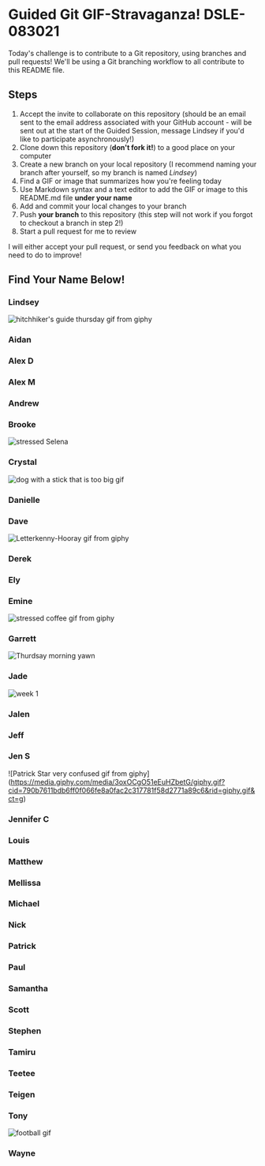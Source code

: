 # Guided Git GIF-Stravaganza! DSLE-083021

Today's challenge is to contribute to a Git repository, using branches and pull requests! We'll be using a Git branching workflow to all contribute to this README file.

## Steps

1. Accept the invite to collaborate on this repository (should be an email sent to the email address associated with your GitHub account - will be sent out at the start of the Guided Session, message Lindsey if you'd like to participate asynchronously!)
2. Clone down this repository (**don't fork it!**) to a good place on your computer
3. Create a new branch on your local repository (I recommend naming your branch after yourself, so my branch is named *Lindsey*)
4. Find a GIF or image that summarizes how you're feeling today
5. Use Markdown syntax and a text editor to add the GIF or image to this README.md file **under your name**
6. Add and commit your local changes to your branch
7. Push **your branch** to this repository (this step will not work if you forgot to checkout a branch in step 2!)
8. Start a pull request for me to review

I will either accept your pull request, or send you feedback on what you need to do to improve!

## Find Your Name Below!

### Lindsey

![hitchhiker's guide thursday gif from giphy](https://media.giphy.com/media/Pjr0NCGk4WMQPQtg0C/giphy-downsized-large.gif?cid=ecf05e47ozxd6qpf3lzc6yd7yfvtext7612hkdvg2ul3y110&rid=giphy-downsized-large.gif&ct=g)

### Aidan 


### Alex D 


### Alex M 


### Andrew 


### Brooke 
![stressed Selena](https://media.giphy.com/media/Pjr0NCGk4WMQPQtg0C/giphy-downsized-large.gif?cid=ecf05e47ozxd6qpf3lzc6yd7yfvtext7612hkdvg2ul3y110&rid=giphy-downsized-large.gif&ct=g)

### Crystal 
![dog with a stick that is too big gif](https://c.tenor.com/bQLlr6k9ZycAAAAM/big-brain.gif)

### Danielle 


### Dave

![Letterkenny-Hooray gif from giphy](https://media.giphy.com/media/AhXw4MktwT7C16OsmG/giphy.gif?)

### Derek 


### Ely 


### Emine 

![stressed coffee gif from giphy](https://media.giphy.com/media/M4ecx9P2jI4tq/giphy.gif?cid=ecf05e47ijn5e7fpzebtq96meuibopwmweo6op524mxygd80&rid=giphy.gif&ct=g)

### Garrett 
![Thurdsay morning yawn](https://media.giphy.com/media/bGCwmLDnwL25kCg3FV/giphy-downsized-large.gif?cid=ecf05e47akijuukxixoubx0tr82j43haolejeiu916133scj&rid=giphy-downsized-large.gif&ct=g)


### Jade 
![week 1](https://media.giphy.com/media/9M5jK4GXmD5o1irGrF/giphy.gif)

### Jalen 


### Jeff 


### Jen S 
![Patrick Star very confused gif from giphy] (https://media.giphy.com/media/3oxOCgO51eEuHZbetG/giphy.gif?cid=790b7611bdb6ff0f066fe8a0fac2c317781f58d2771a89c6&rid=giphy.gif&ct=g)

### Jennifer C 


### Louis 


### Matthew 


### Mellissa 


### Michael 


### Nick 


### Patrick 


### Paul


### Samantha 


### Scott 


### Stephen 


### Tamiru


### Teetee 


### Teigen 


### Tony 
![football gif](http://www.baltimorefishbowl.com/wp-content/uploads/2015/01/ben-roethlisberger-intercepted-by-baltimore-replay.gif)

### Wayne

